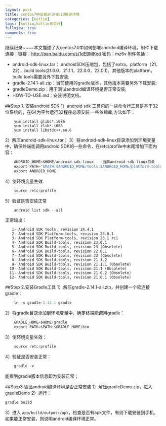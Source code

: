 ```yaml
---
layout: post
title: centos7中安装andrdoid编译环境
categories: [kotlin]
tags: [kotlin,kotlin命令行]
fullview: true
comments: true
---
```


继续纪录~~~~本文描述了大centos7.0中如何部署andrdoid编译环境，附件下载连接：链接：http://pan.baidu.com/s/1dEBMKed 密码：mz6v
附件包括：
- android-sdk-linux.tar： androidSDK压缩包，包括了extra，platform（21，22），build tools(21.0.0，21.1.1，22.0.0，22.0.1)。其他版本的platform，build tools需要另外下载安装;
- gradle-2.14.1-all.zip：当前使用的gradle版本，其他版本需要另外下载安装; 
- gradleDemo.zip：用于测试android编译环境是否正常安装; 
- HOW-TO-USE.md：安装说明文档。

##Step 1. 安装android SDK
1）android sdk 工具包的一些命令行工具是基于32位系统的，在64为平台运行32程序必须安装 一些依赖库,方法如下：
````
	yum install glibc*.i686
    yum install zlib*.i686
    yum install libstdc++.so.6
````
2）解压android-sdk-linux.tar；
3）将android-sdk-linux目录添加到环境变量中，确保终端能调用android SDK的一些命令，在/etc/profile中末尾增加下面内容：
```` java
	ANDROID_HOME=$HOME/android-sdk-linux  --当前android-sdk-linux目录
    export PATH="$PATH:$ANDROID_HOME/tools:$ANDROID_HOME/platform-tools"
    export ANDROID_HOME
````
4）使环境变量生效:
```` java
	source /etc/profile
````
5）验证是否安装正常
```` java
	android list sdk --all 
````
正常输出：
```` javash
   1- Android SDK Tools, revision 24.4.1
   2- Android SDK Platform-tools, revision 23.0.1
   3- Android SDK Platform-tools, revision 23.1 rc1
   4- Android SDK Build-tools, revision 23.0.1
   5- Android SDK Build-tools, revision 23 (Obsolete)
   6- Android SDK Build-tools, revision 22.0.1
   7- Android SDK Build-tools, revision 22 (Obsolete)
   8- Android SDK Build-tools, revision 21.1.2
   9- Android SDK Build-tools, revision 21.1.1 (Obsolete)
  10- Android SDK Build-tools, revision 21.1 (Obsolete)
  11- Android SDK Build-tools, revision 21.0.2 (Obsolete)
  12- Android SDK Build-tools, revision 21.0.1 (Obsolete)
````

##Step 2.安装Gradle工具
1）解压gradle-2.14.1-all.zip，并创建一个软连接gradle：
```` java
	ln -s gradle-2.14.1 gradle
````

2）将gradle目录添加到环境变量中，确定终端能调用gradle：
```` java
	GRADLE_HOME=$HOME/gradle
    export PATH=$PATH:$GRADLE_HOME/bin
````

3）使环境变量生效：
```` java
	source /etc/profile
````

4）验证是否安装正常：
```` java
	gradle -v 
````
能看到gradle版本信息即为安装正常；

##Step3.验证android编译环境是否正常安装
1）解压gradleDemo.zip，进入gradleDemo
2）运行：
```` java
gradle build 
````
3）进入 ```` app/build/outputs/apk ````，检查是否有apk文件，有则下载安装到手机，如果能正常安装，则说明android编译环境正常。